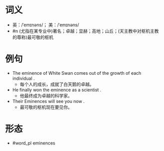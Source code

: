 # 词义
- 英：/ˈemɪnəns/； 美：/ˈemɪnəns/
- #n (尤指在某专业中)著名；卓越；显赫；高地；山丘；(天主教中对枢机主教的尊称)最可敬的枢机
# 例句
- The eminence of White Swan comes out of the growth of each individual .
	- 每个人的成长，成就了白天鹅的卓越。
- He finally won the eminence as a scientist .
	- 他最终成为卓越的科学家。
- Their Eminences will see you now .
	- 最可敬的枢机现在要见你。
# 形态
- #word_pl eminences
